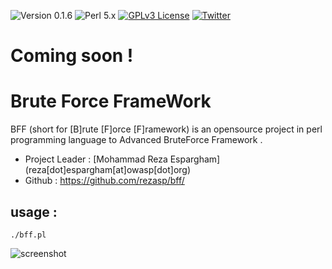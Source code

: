 ![Version 0.1.6](https://img.shields.io/badge/Version-0.1.0-green.svg)
![Perl 5.x](https://img.shields.io/badge/Perl-5.x-yellow.svg)
[![GPLv3 License](https://img.shields.io/badge/License-GPLv3-red.svg)](https://github.com/rezasp/vbscan/blob/master/COPYING.GPL)
[![Twitter](https://img.shields.io/badge/Twitter-@rezesp-blue.svg)](http://www.twitter.com/rezesp)


Coming soon !
======

Brute Force FrameWork 
======

BFF  (short for [B]rute [F]orce [F]ramework)  is an opensource project in perl programming language to Advanced BruteForce Framework .




*    Project Leader     :   [Mohammad Reza Espargham] (reza[dot]espargham[at]owasp[dot]org)
*    Github      :   https://github.com/rezasp/bff/


usage :
------
```	
./bff.pl
```


![screenshot](https://raw.githubusercontent.com/rezasp/Trash/master/bff.jpg)
